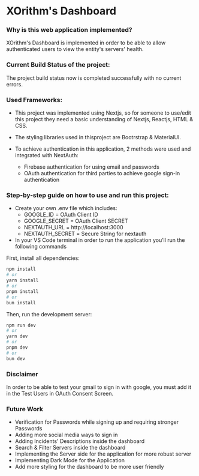 # XOrithm's Dashboard
### Why is this web application implemented?
XOrithm's Dashboard is implemented in order to be able to allow authenticated users to view the entity's servers' health.

### Current Build Status of the project:
The project build status now is completed successfully with no current errors.

### Used Frameworks:
* This project was implemented using Nextjs, so for someone to use/edit this project they need a basic understanding of Nextjs, Reactjs, HTML & CSS.
* The styling libraries used in thisproject are Bootrstrap & MaterialUI.

* To achieve authentication in this application, 2 methods were used and integrated with NextAuth:
    * Firebase authentication for using email and passwords
    * OAuth authentication for third parties to achieve google sign-in authentication

### Step-by-step guide on how to use and run this project:
* Create your own .env file which includes: 
    * GOOGLE_ID = OAuth Client ID
    * GOOGLE_SECRET = OAuth Client SECRET
    * NEXTAUTH_URL = http://localhost:3000
    * NEXTAUTH_SECRET = Secure String for nextauth
* In your VS Code terminal in order to run the application you’ll run the following commands

First, install all dependencies:
```bash
npm install
# or
yarn install
# or
pnpm install
# or
bun install
```
Then, run the development server:

```bash
npm run dev
# or
yarn dev
# or
pnpm dev
# or
bun dev
```

### Disclaimer
In order to be able to test your gmail to sign in with google, you must add it in the Test Users in OAuth Consent Screen.

### Future Work
* Verification for Passwords while signing up and requiring stronger Passwords
* Adding more social media ways to sign in
* Adding Incidents' Descriptions inside the dashboard
* Search & Filter Servers inside the dashboard
* Implementing the Server side for the application for more robust server
* Implementing Dark Mode for the Application
* Add more styling for the dashboard to be more user friendly

